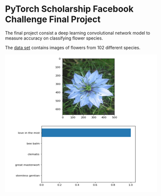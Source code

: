 <h1><strong>PyTorch Scholarship Facebook Challenge Final Project</strong></h1>
<p>The final project consist a deep learning convolutional network model to measure accuracy on classifying flower species.</p>
<p>The <a href="http://www.robots.ox.ac.uk/~vgg/data/flowers/102/index.html">data set</a> contains images of flowers from 102 different species.</p>
<p><img src="class.png" width="500" height="450" /></p>
